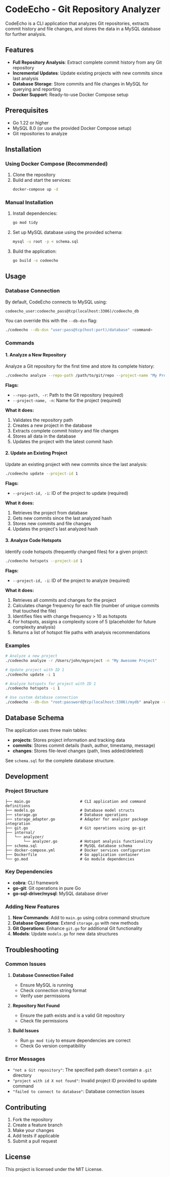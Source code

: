 # CodeEcho - Git Repository Analyzer

CodeEcho is a CLI application that analyzes Git repositories, extracts commit history and file changes, and stores the data in a MySQL database for further analysis.

## Features

- **Full Repository Analysis**: Extract complete commit history from any Git repository
- **Incremental Updates**: Update existing projects with new commits since last analysis
- **Database Storage**: Store commits and file changes in MySQL for querying and reporting
- **Docker Support**: Ready-to-use Docker Compose setup

## Prerequisites

- Go 1.22 or higher
- MySQL 8.0 (or use the provided Docker Compose setup)
- Git repositories to analyze

## Installation

### Using Docker Compose (Recommended)

1. Clone the repository
2. Build and start the services:
   ```bash
   docker-compose up -d
   ```

### Manual Installation

1. Install dependencies:
   ```bash
   go mod tidy
   ```

2. Set up MySQL database using the provided schema:
   ```bash
   mysql -u root -p < schema.sql
   ```

3. Build the application:
   ```bash
   go build -o codeecho
   ```

## Usage

### Database Connection

By default, CodeEcho connects to MySQL using:
```
codeecho_user:codeecho_pass@tcp(localhost:3306)/codeecho_db
```

You can override this with the `--db-dsn` flag:
```bash
./codeecho --db-dsn "user:pass@tcp(host:port)/database" <command>
```

### Commands

#### 1. Analyze a New Repository

Analyze a Git repository for the first time and store its complete history:

```bash
./codeecho analyze --repo-path /path/to/git/repo --project-name "My Project"
```

**Flags:**
- `--repo-path, -r`: Path to the Git repository (required)
- `--project-name, -n`: Name for the project (required)

**What it does:**
1. Validates the repository path
2. Creates a new project in the database
3. Extracts complete commit history and file changes
4. Stores all data in the database
5. Updates the project with the latest commit hash

#### 2. Update an Existing Project

Update an existing project with new commits since the last analysis:

```bash
./codeecho update --project-id 1
```

**Flags:**
- `--project-id, -i`: ID of the project to update (required)

**What it does:**
1. Retrieves the project from database
2. Gets new commits since the last analyzed hash
3. Stores new commits and file changes
4. Updates the project's last analyzed hash

#### 3. Analyze Code Hotspots

Identify code hotspots (frequently changed files) for a given project:

```bash
./codeecho hotspots --project-id 1
```

**Flags:**
- `--project-id, -i`: ID of the project to analyze (required)

**What it does:**
1. Retrieves all commits and changes for the project
2. Calculates change frequency for each file (number of unique commits that touched the file)
3. Identifies files with change frequency > 10 as hotspots
4. For hotspots, assigns a complexity score of 5 (placeholder for future complexity analysis)
5. Returns a list of hotspot file paths with analysis recommendations

### Examples

```bash
# Analyze a new project
./codeecho analyze -r /Users/john/myproject -n "My Awesome Project"

# Update project with ID 1
./codeecho update -i 1

# Analyze hotspots for project with ID 1
./codeecho hotspots -i 1

# Use custom database connection
./codeecho --db-dsn "root:password@tcp(localhost:3306)/mydb" analyze -r /path/to/repo -n "Project"
```

## Database Schema

The application uses three main tables:

- **projects**: Stores project information and tracking data
- **commits**: Stores commit details (hash, author, timestamp, message)
- **changes**: Stores file-level changes (path, lines added/deleted)

See `schema.sql` for the complete database structure.

## Development

### Project Structure

```
├── main.go                      # CLI application and command definitions
├── models.go                    # Database model structs
├── storage.go                   # Database operations
├── storage_adapter.go           # Adapter for analyzer package integration
├── git.go                       # Git operations using go-git
├── internal/
│   └── analyzer/
│       └── analyzer.go          # Hotspot analysis functionality
├── schema.sql                   # MySQL database schema
├── docker-compose.yml           # Docker services configuration
├── Dockerfile                   # Go application container
└── go.mod                       # Go module dependencies
```

### Key Dependencies

- **cobra**: CLI framework
- **go-git**: Git operations in pure Go
- **go-sql-driver/mysql**: MySQL database driver

### Adding New Features

1. **New Commands**: Add to `main.go` using cobra command structure
2. **Database Operations**: Extend `storage.go` with new methods
3. **Git Operations**: Enhance `git.go` for additional Git functionality
4. **Models**: Update `models.go` for new data structures

## Troubleshooting

### Common Issues

1. **Database Connection Failed**
   - Ensure MySQL is running
   - Check connection string format
   - Verify user permissions

2. **Repository Not Found**
   - Ensure the path exists and is a valid Git repository
   - Check file permissions

3. **Build Issues**
   - Run `go mod tidy` to ensure dependencies are correct
   - Check Go version compatibility

### Error Messages

- `"not a Git repository"`: The specified path doesn't contain a `.git` directory
- `"project with id X not found"`: Invalid project ID provided to update command
- `"failed to connect to database"`: Database connection issues

## Contributing

1. Fork the repository
2. Create a feature branch
3. Make your changes
4. Add tests if applicable
5. Submit a pull request

## License

This project is licensed under the MIT License.